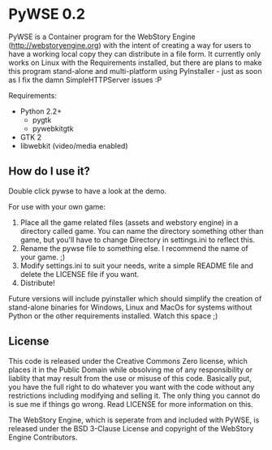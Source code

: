 PyWSE 0.2
=========
PyWSE is a Container program for the WebStory Engine (http://webstoryengine.org) with the intent of creating a way for users to have a working local copy they can distribute in a file form. It currently only works on Linux with the Requirements installed, but there are plans to make this program stand-alone and multi-platform using PyInstaller - just as soon as I fix the damn SimpleHTTPServer issues :P

Requirements:
* Python 2.2+  
  - pygtk
  - pywebkitgtk  
* GTK 2  
* libwebkit (video/media enabled)


How do I use it?
----------------
Double click pywse to have a look at the demo.

For use with your own game:  
1. Place all the game related files (assets and webstory engine) in a directory called game. You can name the directory something other than game, but you'll have to change Directory in settings.ini to reflect this.
2. Rename the pywse file to something else. I recommend the name of your game. ;)  
3. Modify settings.ini to suit your needs, write a simple README file and delete the LICENSE file if you want.  
4. Distribute!  

Future versions will include pyinstaller which should simplify the creation of stand-alone binaries for Windows, Linux and MacOs for systems without Python or the other requirements installed. Watch this space ;)


License
-------
This code is released under the Creative Commons Zero license, which places it in the Public Domain while obsolving me of any responsibility or liablity that may result from the use or misuse of this code. Basically put, you have the full right to do whatever you want with the code without any restrictions including modifying and selling it. The only thing you cannot do is sue me if things go wrong. Read LICENSE for more information on this.

The WebStory Engine, which is seperate from and included with PyWSE, is released under the BSD 3-Clause License and copyright of the WebStory Engine Contributors.